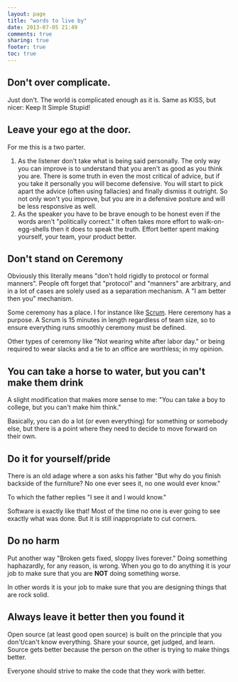 ```yaml
---
layout: page
title: "words to live by"
date: 2013-07-05 21:49
comments: true
sharing: true
footer: true
toc: true
---
```


## Don't over complicate.  ##

Just don't.  The world is complicated enough as it is.  Same as KISS, but nicer: Keep It Simple Stupid!

## Leave your ego at the door. ##

For me this is a two parter.

1. As the listener don't take what is being said personally.  The only way you can improve is to understand that you aren't as good as you think you are.  There is some truth in even the most critical of advice, but if you take it personally you will become defensive.  You will start to pick apart the advice (often using fallacies) and finally dismiss it outright.  So not only won't you improve, but you are in a defensive posture and will be less responsive as well.
1. As the speaker you have to be brave enough to be honest even if the words aren't "politically correct." It often takes more effort to walk-on-egg-shells then it does to speak the truth.  Effort better spent making yourself, your team, your product better.


## Don't stand on Ceremony ##

Obviously this literally means "don't hold rigidly to protocol or formal manners".  People oft forget that "protocol" and "manners" are arbitrary, and in a lot of cases are solely used as a separation mechanism.  A "I am better then you" mechanism.

Some ceremony has a place.  I for instance like [Scrum](http://en.wikipedia.org/wiki/Scrum_(software_development)).  Here ceremony has a purpose.  A Scrum is 15 minutes in length regardless of team size, so to ensure everything runs smoothly ceremony must be defined.

Other types of ceremony like "Not wearing white after labor day." or being required to wear slacks and a tie to an office are worthless; in my opinion.

## You can take a horse to water, but you can't make them drink ##

A slight modification that makes more sense to me: "You can take a boy to college, but you can't make him think."

Basically, you can do a lot (or even everything) for something or somebody else, but there is a point where they need to decide to move forward on their own.

## Do it for yourself/pride ##

There is an old adage where a son asks his father "But why do you finish backside of the furniture?  No one ever sees it, no one would ever know."

To which the father replies "I see it and I would know."

Software is exactly like that!  Most of the time no one is ever going to see exactly what was done.  But it is still inappropriate to cut corners.

## Do no harm ##

Put another way "Broken gets fixed, sloppy lives forever."  Doing something haphazardly, for any reason, is wrong.  When you go to do anything it is your job to make sure that you are **NOT** doing something worse.

In other words it is your job to make sure that you are designing things that are rock solid.

## Always leave it better then you found it ##

Open source (at least good open source) is built on the principle that you don't/can't know everything.  Share your source, get judged, and learn.  Source gets better because the person on the other is trying to make things better.

Everyone should strive to make the code that they work with better.

